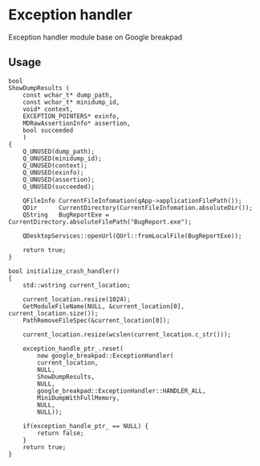 Exception handler
=================

 Exception handler module base on Google breakpad


## Usage


    bool 
    ShowDumpResults (
        const wchar_t* dump_path,
        const wchar_t* minidump_id,
        void* context,
        EXCEPTION_POINTERS* exinfo,
        MDRawAssertionInfo* assertion,
        bool succeeded
        )
    {
        Q_UNUSED(dump_path);
        Q_UNUSED(minidump_id);
        Q_UNUSED(context);
        Q_UNUSED(exinfo);
        Q_UNUSED(assertion);
        Q_UNUSED(succeeded);
        
        QFileInfo CurrentFileInfomation(qApp->applicationFilePath());
        QDir      CurrentDirectory(CurrentFileInfomation.absoluteDir());
        QString   BugReportExe = CurrentDirectory.absoluteFilePath("BugReport.exe");

        QDesktopServices::openUrl(QUrl::fromLocalFile(BugReportExe));

        return true;
    }

    bool initialize_crash_handler() 
    {
        std::wstring current_location;

        current_location.resize(1024);
        GetModuleFileName(NULL, &current_location[0], current_location.size());
        PathRemoveFileSpec(&current_location[0]);

        current_location.resize(wcslen(current_location.c_str()));

        exception_handle_ptr_.reset(
            new google_breakpad::ExceptionHandler(
            current_location,
            NULL,
            ShowDumpResults,
            NULL,
            google_breakpad::ExceptionHandler::HANDLER_ALL,
            MiniDumpWithFullMemory,
            NULL,
            NULL));

        if(exception_handle_ptr_ == NULL) {
            return false;
        }
        return true;
    }
